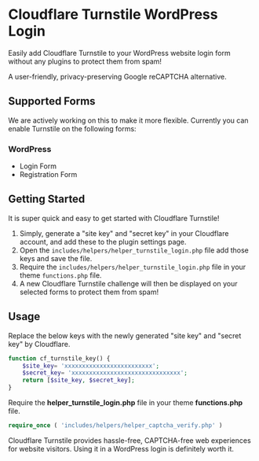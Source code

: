 # Cloudflare Turnstile WordPress Login
Easily add Cloudflare Turnstile to your WordPress website login form without any plugins to protect them from spam! 

A user-friendly, privacy-preserving Google reCAPTCHA alternative.

## Supported Forms
We are actively working on this to make it more flexible. Currently you can enable Turnstile on the following forms:

### WordPress
- Login Form
- Registration Form

## Getting Started
It is super quick and easy to get started with Cloudflare Turnstile!

1. Simply, generate a "site key" and "secret key" in your Cloudflare account, and add these to the plugin settings page.
2. Open the `includes/helpers/helper_turnstile_login.php` file add those keys and save the file.
3. Require the `includes/helpers/helper_turnstile_login.php` file in your theme `functions.php` file.
4. A new Cloudflare Turnstile challenge will then be displayed on your selected forms to protect them from spam!

## Usage
Replace the below keys with the newly generated "site key" and "secret key" by Cloudflare.

```php
function cf_turnstile_key() {
    $site_key= 'xxxxxxxxxxxxxxxxxxxxxxxxx';
    $secret_key= 'xxxxxxxxxxxxxxxxxxxxxxxxxxxxxxx';
    return [$site_key, $secret_key]; 
}
```

Require the **helper_turnstile_login.php** file in your theme **functions.php** file.

```php
require_once ( 'includes/helpers/helper_captcha_verify.php' )
```

Cloudflare Turnstile provides hassle-free, CAPTCHA-free web experiences for website visitors. Using it in a WordPress login is definitely worth it.

